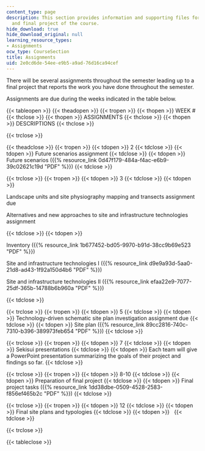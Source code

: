 ```yaml
---
content_type: page
description: This section provides information and supporting files for the assignments
  and final project of the course.
hide_download: true
hide_download_original: null
learning_resource_types:
- Assignments
ocw_type: CourseSection
title: Assignments
uid: 2e0cd6de-54ee-e9b5-a9ad-76d16ca94cef
---
```


There will be several assignments throughout the semester leading up to a final project that reports the work you have done throughout the semester.

Assignments are due during the weeks indicated in the table below.

{{< tableopen >}}
{{< theadopen >}}
{{< tropen >}}
{{< thopen >}}
WEEK #
{{< thclose >}}
{{< thopen >}}
ASSIGNMENTS
{{< thclose >}}
{{< thopen >}}
DESCRIPTIONS
{{< thclose >}}

{{< trclose >}}

{{< theadclose >}}
{{< tropen >}}
{{< tdopen >}}
2
{{< tdclose >}}
{{< tdopen >}}
Future scenarios assignment
{{< tdclose >}}
{{< tdopen >}}
Future scenarios ({{% resource_link 0d47f179-484a-f4ac-e6b9-39c02621c19d "PDF" %}})
{{< tdclose >}}

{{< trclose >}}
{{< tropen >}}
{{< tdopen >}}
3
{{< tdclose >}}
{{< tdopen >}}


Landscape units and site physiography mapping and transects assignment due

Alternatives and new approaches to site and infrastructure technologies assignment


{{< tdclose >}}
{{< tdopen >}}


Inventory ({{% resource_link 1b677452-bd05-9970-b91d-38cc9b69e523 "PDF" %}})

Site and infrastructure technologies I ({{% resource_link d9e9a93d-5aa0-21d8-ad43-1f92a150d4b6 "PDF" %}})

Site and infrastructure technologies II ({{% resource_link efaa22e9-7077-25df-365b-14788b6b960a "PDF" %}})


{{< tdclose >}}

{{< trclose >}}
{{< tropen >}}
{{< tdopen >}}
5
{{< tdclose >}}
{{< tdopen >}}
Technology-driven schematic site plan investigation assignment due
{{< tdclose >}}
{{< tdopen >}}
Site plan ({{% resource_link 89cc2816-740c-7310-b396-389973feb654 "PDF" %}})
{{< tdclose >}}

{{< trclose >}}
{{< tropen >}}
{{< tdopen >}}
7
{{< tdclose >}}
{{< tdopen >}}
Sekisui presentations
{{< tdclose >}}
{{< tdopen >}}
Each team will give a PowerPoint presentation summarizing the goals of their project and findings so far.
{{< tdclose >}}

{{< trclose >}}
{{< tropen >}}
{{< tdopen >}}
8-10
{{< tdclose >}}
{{< tdopen >}}
Preparation of final project
{{< tdclose >}}
{{< tdopen >}}
Final project tasks ({{% resource_link 1dd38dbe-0509-4528-2583-f856ef465b2c "PDF" %}})
{{< tdclose >}}

{{< trclose >}}
{{< tropen >}}
{{< tdopen >}}
12
{{< tdclose >}}
{{< tdopen >}}
Final site plans and typologies
{{< tdclose >}}
{{< tdopen >}}
 
{{< tdclose >}}

{{< trclose >}}

{{< tableclose >}}